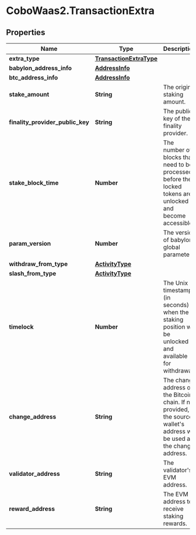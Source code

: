 # CoboWaas2.TransactionExtra

## Properties

Name | Type | Description | Notes
------------ | ------------- | ------------- | -------------
**extra_type** | [**TransactionExtraType**](TransactionExtraType.md) |  | 
**babylon_address_info** | [**AddressInfo**](AddressInfo.md) |  | [optional] 
**btc_address_info** | [**AddressInfo**](AddressInfo.md) |  | [optional] 
**stake_amount** | **String** | The origin staking amount. | [optional] 
**finality_provider_public_key** | **String** | The public key of the finality provider. | [optional] 
**stake_block_time** | **Number** | The number of blocks that need to be processed before the locked tokens are unlocked and become accessible. | [optional] 
**param_version** | **Number** | The version of babylon global parameters. | [optional] 
**withdraw_from_type** | [**ActivityType**](ActivityType.md) |  | [optional] 
**slash_from_type** | [**ActivityType**](ActivityType.md) |  | [optional] 
**timelock** | **Number** | The Unix timestamp (in seconds) when the staking position will be unlocked and available for withdrawal. | [optional] 
**change_address** | **String** | The change address on the Bitcoin chain. If not provided, the source wallet&#39;s address will be used as the change address. | [optional] 
**validator_address** | **String** | The validator&#39;s EVM address. | [optional] 
**reward_address** | **String** | The EVM address to receive staking rewards. | [optional] 



